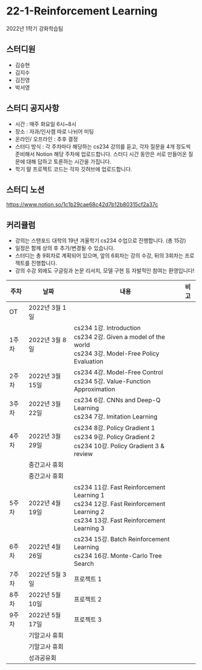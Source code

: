 # 22-1-Reinforcement Learning
2022년 1학기 강화학습팀

## 스터디원
- 김승현
- 김지수
- 김진영
- 박서영

## 스터디 공지사항
- 시간 : 매주 화요일 6시~8시
- 장소 : 자과/인사캠 따로 나뉘어 미팅
- 온라인/ 오프라인 : 추후 결정
- 스터디 방식 : 각 주차마다 해당하는 cs234 강의를 듣고, 각자 질문을 4개 정도씩 준비해서 Notion 해당 주차에 업로드합니다. 스터디 시간 동안은 서로 만들어온 질문에 대해 답하고 토론하는 시간을 가집니다.
- 학기 말 프로젝트 코드는 각자 깃허브에 업로드합니다.

## 스터디 노션
https://www.notion.so/1c1b29cae68c42d7b12b80315cf2a37c

## 커리큘럼
- 강의는 스탠포드 대학의 19년 겨울학기 cs234 수업으로 진행합니다. (총 15강)
- 일정은 함께 상의 후 추가/변경될 수 있습니다.
- 스터디는 총 9회차로 계획되어 있으며, 앞의 6회차는 강의 수강, 뒤의 3회차는 프로젝트를 진행합니다.
- 강의 수강 외에도 구글링과 논문 리서치, 모델 구현 등 자발적인 참여는 환영입니다!

|주차|날짜|내용|비고|
|---|---|---|---|
|OT|2022년 3월 1일| | |
|1주차|2022년 3월 8일|cs234 1강. Introduction </br> cs234 2강. Given a model of the world </br> cs234 3강. Model-Free Policy Evaluation| |
|2주차|2022년 3월 15일|cs234 4강. Model-Free Control </br> cs234 5강. Value-Function Approximation| |
|3주차|2022년 3월 22일|cs234 6강. CNNs and Deep-Q Learning </br> cs234 7강. Imitation Learning| |
|4주차|2022년 3월 29일|cs234 8강. Policy Gradient 1 </br> cs234 9강. Policy Gradient 2 </br> cs234 10강. Policy Gradient 3 & review| |
| |중간고사 휴회| | |
| |중간고사 휴회| | |
|5주차|2022년 4월 19일|cs234 11강. Fast Reinforcement Learning 1 </br> cs234 12강. Fast Reinforcement Learning 2 </br> cs234 13강. Fast Reinforcement Learning 3| |
|6주차|2022년 4월 26일|cs234 15강. Batch Reinforcement Learning </br> cs234 16강. Monte-Carlo Tree Search| |
|7주차|2022년 5월 3일|프로젝트 1| |
|8주차|2022년 5월 10일|프로젝트 2| |
|9주차|2022년 5월 17일|프로젝트 3| |
| |기말고사 휴회| | |
| |기말고사 휴회| | |
| |성과공유회| | |

